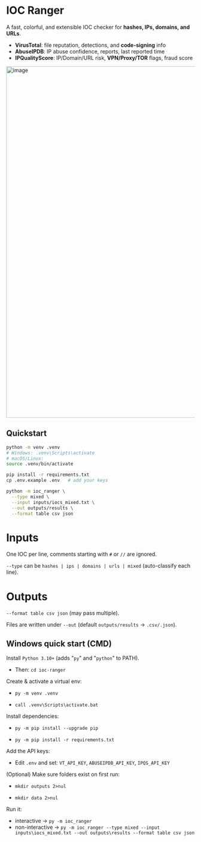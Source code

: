 # IOC Ranger

A fast, colorful, and extensible IOC checker for **hashes, IPs, domains, and URLs**.

- **VirusTotal**: file reputation, detections, and **code-signing** info  
- **AbuseIPDB**: IP abuse confidence, reports, last reported time  
- **IPQualityScore**: IP/Domain/URL risk, **VPN/Proxy/TOR** flags, fraud score

<img width="1092" height="937" alt="image" src="https://github.com/user-attachments/assets/ec52832a-894d-4a64-a048-02fba92e35a1" />


## Quickstart

```bash
python -m venv .venv
# Windows: .venv\Scripts\activate
# macOS/Linux:
source .venv/bin/activate

pip install -r requirements.txt
cp .env.example .env   # add your keys

python -m ioc_ranger \
  --type mixed \
  --input inputs/iocs_mixed.txt \
  --out outputs/results \
  --format table csv json
```

# Inputs

One IOC per line, comments starting with ```#``` or ```//``` are ignored.

```--type``` can be ```hashes | ips | domains | urls | mixed``` (auto-classify each line).

# Outputs

```--format table csv json``` (may pass multiple).

Files are written under ```--out``` (default ```outputs/results``` → ```.csv/.json```).

## Windows quick start (CMD)
Install ```Python 3.10+``` (adds "```py```" and "```python```" to PATH).

- Then: ```cd ioc-ranger```

Create & activate a virtual env:

- ```py -m venv .venv```

- ```call .venv\Scripts\activate.bat```


Install dependencies:

- ```py -m pip install --upgrade pip```

- ```py -m pip install -r requirements.txt```


Add the API keys:

- Edit ```.env``` and set: ```VT_API_KEY```, ```ABUSEIPDB_API_KEY```, ```IPQS_API_KEY```


(Optional) Make sure folders exist on first run:

- ```mkdir outputs 2>nul```

- ```mkdir data 2>nul```


Run it:

- interactive → ```py -m ioc_ranger```
- non-interactive → ```py -m ioc_ranger --type mixed --input inputs\iocs_mixed.txt --out outputs\results --format table csv json```



